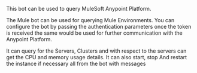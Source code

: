 This bot can be used to query MuleSoft Anypoint Platform.

The Mule bot can be used for querying Mule Environments. You can
configure the bot by passing the authentication parameters once
the token is received the same would be used for further communication
with the Anypoint Platform.

It can query for the Servers, Clusters and with respect to the servers
can get the CPU and memory usage details. It can also start, stop And
restart the instance if necessary all from the bot with messages
